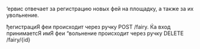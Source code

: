 ‘ервис отвечает за регистрацию новых фей на площадку, а также за их увольнение. 

ђегистрациЯ феи происходит через ручку POST /fairy. Ќа вход принимаетсЯ имЯ феи
“вольнение происходит через ручку DELETE /fairy/{id}
